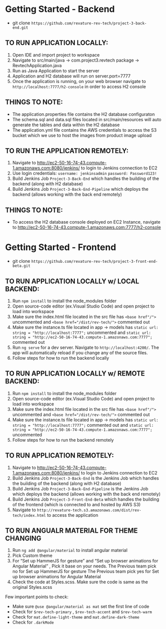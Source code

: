 # Getting Started - Backend

* git clone `https://github.com/revature-rev-tech/project-3-back-end.git`

TO RUN APPLICATION LOCALLY:
----
1. Open IDE and import project to workspace
2. Navigate to src/main/java -> com.project3.revtech package -> RevtechApplication.java
3. Run as Java Application to start the server
4. Application and H2 database will run on server.port=7777
5. Once the application is running, on your web browser navigate to `http://localhost:7777/h2-console` in order to access H2 console

THINGS TO NOTE:
----
* The application.properties file contains the H2 database configuraton
* The schema.sql and data.sql files located in src/main/resources will auto generate the tables and data within the H2 database
* The application.yml file contains the AWS credentials to access the S3 bucket which we use to host the images from product image upload

TO RUN THE APPLICATION REMOTELY:
----
1. Navigate to http://ec2-50-16-74-43.compute-1.amazonaws.com:8080/jenkins/ to login to Jenkins connection to EC2
2. Use login credentials: `username: jenkinsadmin` `password: Password123!`
3. Build Jenkins Job `Project-3-Back-End` which handles the building of the backend (along with H2 database)
4. Build Jenkins Job `Project-3-Back-End-Pipeline` which deploys the backend (allows working with the back end remotely)

THINGS TO NOTE:
----
* To access the H2 database console deployed on EC2 Instance, navigate to http://ec2-50-16-74-43.compute-1.amazonaws.com:7777/h2-console

# Getting Started - Frontend
* git clone `https://github.com/revature-rev-tech/project-3-front-end-beta.git`

TO RUN APPLICATION LOCALLY w/ LOCAL BACKEND:
----
1. Run `npm install` to install the node_modules folder
2. Open source-code editor (ex.Visual Studio Code) and open project to load into workspace
3. Make sure the index.html file located in the src file has `<base href"/">` uncommented and `<base href="/dist/rev-tech/">` commented out
4. Make sure the instance.ts file located in app -> models has `static url: string = "http://localhost:7777";` uncommented and `static url: string = "http://ec2-50-16-74-43.compute-1.amazonaws.com:7777";` commented out 
5. Run `ng serve` for a dev server. Navigate to `http://localhost:4200/`. The app will automatically reload if you change any of the source files.
6. Follow steps for how to run the backend locally

TO RUN APPLICATION LOCALLY w/ REMOTE BACKEND:
----
1. Run `npm install` to install the node_modules folder
2. Open source-code editor (ex.Visual Studio Code) and open project to load into workspace
3. Make sure the index.html file located in the src file has `<base href"/">` uncommented and `<base href="/dist/rev-tech/">` commented out
4. Make sure the instance.ts file located in app -> models has `static url: string = "http://localhost:7777";` commented out and `static url: string = "http://ec2-50-16-74-43.compute-1.amazonaws.com:7777";` uncommented
5. Follow steps for how to run the backend remotely

TO RUN APPLICATION REMOTELY:
----
1. Navigate to http://ec2-50-16-74-43.compute-1.amazonaws.com:8080/jenkins/ to login to Jenkins connection to EC2
2. Build Jenkins Job `Project-3-Back-End` is the Jenkins Job which handles the building of the backend (along with H2 database)
3. Build Jenkins Job `Project-3-Back-End-Pipeline` is the Jenkins Job which deploys the backend (allows working with the back end remotely)
3. Build Jenkins Job `Project-3-Front-End-Beta` which handles the building of the frontend (which is connected to and hosted by AWS S3)
4. Navigate to `http://revature-tech.s3.amazonaws.com/dist/rev-tech/index.html` to access the application

TO RUN ANGUALR MATERIAL FOR THEME CHANGING 
----
1.	Run `ng add @angular/material` to install angular material
2.	Pick  Custom theme 
3.	For “Set up HammerJS for gesture” and “Set up browser animations for Angular Material” , 
Pick it base on your needs. 
The Previous team pick no for Set up HammerJS for gesture
The Previous team pick yes for Set up browser animations for Angular Material
4.	Check the code at Styles.scss. Make sure the code is same as the original Styles.scss

Few important points to check:
* Make sure `@use @angular/material as mat` set the first line of code
* Check for `$rev-tech-primary` , `$rev-tech-accent` and `$rev-tech-warm` 
* Check for `mat.define-light-theme` and `mat.define-dark-theme`
* Check for `.darkMode`


